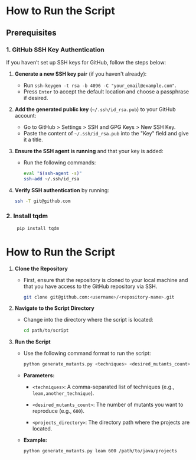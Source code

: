 # How to Run the Script

## Prerequisites

### 1. GitHub SSH Key Authentication
If you haven’t set up SSH keys for GitHub, follow the steps below:

1. **Generate a new SSH key pair** (if you haven't already):
   - Run `ssh-keygen -t rsa -b 4096 -C "your_email@example.com"`.
   - Press `Enter` to accept the default location and choose a passphrase if desired.

2. **Add the generated public key** (`~/.ssh/id_rsa.pub`) to your GitHub account:
   - Go to GitHub > Settings > SSH and GPG Keys > New SSH Key.
   - Paste the content of `~/.ssh/id_rsa.pub` into the "Key" field and give it a title.

3. **Ensure the SSH agent is running** and that your key is added:
   - Run the following commands:
     ```bash
     eval "$(ssh-agent -s)"
     ssh-add ~/.ssh/id_rsa
     ```

4. **Verify SSH authentication** by running:
   ```bash
   ssh -T git@github.com
### 2. Install tqdm
 ```bash
     pip install tqdm
 ```
# How to Run the Script

1. **Clone the Repository**
    
    * First, ensure that the repository is cloned to your local machine and that you have access to the GitHub repository via SSH.
          
        ```bash
        git clone git@github.com:<username>/<repository-name>.git
        ```

2. **Navigate to the Script Directory**
    
    * Change into the directory where the script is located:
        
        ```bash
        cd path/to/script
        ```

3. **Run the Script**
    
    * Use the following command format to run the script:
        
        ```bash
        python generate_mutants.py <techniques> <desired_mutants_count> <projects_directory>
        ```
    
    * **Parameters:**
        
        * `<techniques>`: A comma-separated list of techniques (e.g., `leam,another_technique`).
            
        * `<desired_mutants_count>`: The number of mutants you want to reproduce (e.g., `600`).
            
        * `<projects_directory>`: The directory path where the projects are located.
            
    * **Example:**
        
        ```bash
        python generate_mutants.py leam 600 /path/to/java/projects
        ```
